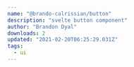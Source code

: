 ```yaml
---
name: "@brando-calrissian/button"
description: "svelte button component"
author: "Brandon Dyal"
downloads: 2
updated: "2021-02-20T06:25:29.031Z"
tags: 
  - ui
---
```


